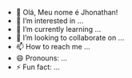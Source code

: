 - 👋 Olá, Meu nome é Jhonathan!          
- 👀 I’m interested in ...
- 🌱 I’m currently learning ...
- 💞️ I’m looking to collaborate on ...
- 📫 How to reach me ...
- 😄 Pronouns: ...
- ⚡ Fun fact: ...

<!---
jhonathanws/jhonathanws is a ✨ special ✨ repository because its `README.md` (this file) appears on your GitHub profile.
You can click the Preview link to take a look at your changes.
--->
